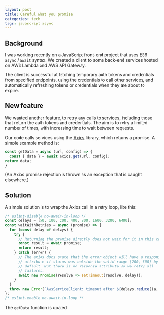 ```yaml
---
layout: post 
title: Careful what you promise
categories: tech
tags: javascript async
---
```


## Background

I was working recently on a JavaScript front-end project that uses ES6 `async` / `await` syntax.
We created a client to some back-end services hosted on AWS Lambda and AWS API
Gateway.

The client is successful at fetching temporary auth tokens and credentials from specified
endpoints, using the credentials to call other services, and automatically refreshing tokens or
credentials when they are about to expire.

## New feature

We wanted another feature, to retry any calls to services, including those that return
the auth tokens and credentials. The aim is to retry a limited number of times, with increasing
time to wait between requests.

Our code calls services using the [Axios](https://github.com/axios/axios) library, which returns
a promise. A simple example method is:

```javascript
const getData = async (url, config) => {
  const { data } = await axios.get(url, config);
return data;
}
```  

(An Axios promise rejection is thrown as an exception that is caught elsewhere.)

## Solution

A simple solution is to wrap the Axios call in a retry loop, like this:

```javascript
/* eslint-disable no-await-in-loop */
const delays = [50, 100, 200, 400, 800, 1600, 3200, 6400];
const waitWithRetries = async (promise) => {
  for (const delay of delays) {
    try {
      // Returning the promise directly does not wait for it in this case.
      const result = await promise;
      return result;
    } catch (error) {
      // The axios docs state that the error object will have a response
      // attribute if status was outside the valid range [200, 300) by
      // default. But there is no response attribute so we retry all
      // failures.
      await new Promise(resolve => setTimeout(resolve, delay));
    }
  }
  throw new Error(`AwsServiceClient: timeout after ${delays.reduce((a, b) => a + b)} ms`);
};
/* eslint-enable no-await-in-loop */
```

The `getData` function is upated 
